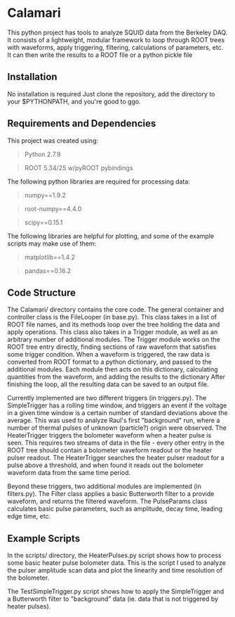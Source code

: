 Calamari
========

This python project has tools to analyze SQUID data from the Berkeley DAQ.
It consists of a lightweight, modular framework to loop through ROOT trees with waveforms, apply triggering, filtering, calculations of parameters, etc.
It can then write the results to a ROOT file or a python pickle file

Installation
------------

No installation is required
Just clone the repository, add the directory to your $PYTHONPATH, and you're good to ggo.

Requirements and Dependencies
-----------------------------

This project was created using:

>Python 2.7.9

>ROOT 5.34/25 w/pyROOT pybindings

The following python libraries are required for processing data:

>numpy==1.9.2

>root-numpy==4.4.0

>scipy==0.15.1

The following libraries are helpful for plotting, and some of the example scripts may make use of them:

>matplotlib==1.4.2

>pandas==0.16.2

Code Structure
--------------

The Calamari/ directory contains the core code.
The general container and controller class is the FileLooper (in base.py).
This class takes in a list of ROOT file names, and its methods loop over the tree holding the data and apply operations.
This class also takes in a Trigger module, as well as an arbitrary number of additional modules.
The Trigger module works on the ROOT tree entry directly, finding sections of raw waveform that satisfies some trigger condition.
When a waveform is triggered, the raw data is converted from ROOT format to a python dictionary, and passed to the additional modules.
Each module then acts on this dictionary, calculating quantities from the waveform, and adding the results to the dictionary
After finishing the loop, all the resulting data can be saved to an output file.

Currently implemented are two different triggers (in triggers.py).
The SimpleTrigger has a rolling time window, and triggers an event if the voltage in a given time window is a certain number of standard deviations above the average.
This was used to analyze Raul's first "background" run, where a number of thermal pulses of unknown (particle?) origin were observed.
The HeaterTrigger triggers the bolometer waveform when a heater pulse is seen. This requires two streams of data in the file - every other entry in the ROOT tree should contain a bolometer waveform readout or the heater pulser readout.
The HeaterTrigger searches the heater pulser readout for a pulse above a threshold, and when found it reads out the bolometer waveform data from the same time period.

Beyond these triggers, two additional modules are implemented (in filters.py).
The Filter class applies a basic Butterworth filter to a provide waveform, and returns the filtered waveform.
The PulseParams class calculates basic pulse parameters, such as amplitude, decay time, leading edge time, etc.

Example Scripts
---------------

In the scripts/ directory, the HeaterPulses.py script shows how to process some basic heater pulse bolometer data.
This is the script I used to analyze the pulser amplitude scan data and plot the linearity and time resolution of the bolometer.

The TestSimpleTrigger.py script shows how to apply the SimpleTrigger and a Butterworth filter to "background" data (ie. data that is not triggered by heater pulses).
